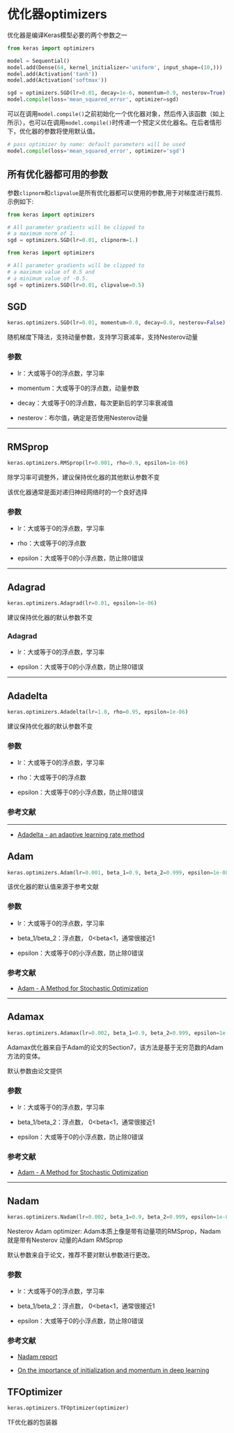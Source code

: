 # 优化器optimizers

优化器是编译Keras模型必要的两个参数之一
```python
from keras import optimizers

model = Sequential()
model.add(Dense(64, kernel_initializer='uniform', input_shape=(10,)))
model.add(Activation('tanh'))
model.add(Activation('softmax'))

sgd = optimizers.SGD(lr=0.01, decay=1e-6, momentum=0.9, nesterov=True)
model.compile(loss='mean_squared_error', optimizer=sgd)
```

可以在调用```model.compile()```之前初始化一个优化器对象，然后传入该函数（如上所示），也可以在调用```model.compile()```时传递一个预定义优化器名。在后者情形下，优化器的参数将使用默认值。
```python
# pass optimizer by name: default parameters will be used
model.compile(loss='mean_squared_error', optimizer='sgd')
```
## 所有优化器都可用的参数
参数```clipnorm```和```clipvalue```是所有优化器都可以使用的参数,用于对梯度进行裁剪.示例如下:
```python
from keras import optimizers

# All parameter gradients will be clipped to
# a maximum norm of 1.
sgd = optimizers.SGD(lr=0.01, clipnorm=1.)
```
```python
from keras import optimizers

# All parameter gradients will be clipped to
# a maximum value of 0.5 and
# a minimum value of -0.5.
sgd = optimizers.SGD(lr=0.01, clipvalue=0.5)
```

## SGD
```python
keras.optimizers.SGD(lr=0.01, momentum=0.0, decay=0.0, nesterov=False)
```
随机梯度下降法，支持动量参数，支持学习衰减率，支持Nesterov动量

### 参数

* lr：大或等于0的浮点数，学习率

* momentum：大或等于0的浮点数，动量参数

* decay：大或等于0的浮点数，每次更新后的学习率衰减值

* nesterov：布尔值，确定是否使用Nesterov动量

***

## RMSprop
```python
keras.optimizers.RMSprop(lr=0.001, rho=0.9, epsilon=1e-06)
```
除学习率可调整外，建议保持优化器的其他默认参数不变

该优化器通常是面对递归神经网络时的一个良好选择

### 参数

* lr：大或等于0的浮点数，学习率

* rho：大或等于0的浮点数

* epsilon：大或等于0的小浮点数，防止除0错误

***

## Adagrad
```python
keras.optimizers.Adagrad(lr=0.01, epsilon=1e-06)
```
建议保持优化器的默认参数不变

### Adagrad

* lr：大或等于0的浮点数，学习率

* epsilon：大或等于0的小浮点数，防止除0错误

***

## Adadelta
```python
keras.optimizers.Adadelta(lr=1.0, rho=0.95, epsilon=1e-06)
```
建议保持优化器的默认参数不变

### 参数

* lr：大或等于0的浮点数，学习率

* rho：大或等于0的浮点数

* epsilon：大或等于0的小浮点数，防止除0错误

### 参考文献

***

* [Adadelta - an adaptive learning rate method](http://arxiv.org/abs/1212.5701)

## Adam
```python
keras.optimizers.Adam(lr=0.001, beta_1=0.9, beta_2=0.999, epsilon=1e-08)
```

该优化器的默认值来源于参考文献

### 参数

* lr：大或等于0的浮点数，学习率

* beta_1/beta_2：浮点数， 0<beta<1，通常很接近1

* epsilon：大或等于0的小浮点数，防止除0错误

### 参考文献

* [Adam - A Method for Stochastic Optimization](http://arxiv.org/abs/1412.6980v8)

***

## Adamax
```python
keras.optimizers.Adamax(lr=0.002, beta_1=0.9, beta_2=0.999, epsilon=1e-08)
```

Adamax优化器来自于Adam的论文的Section7，该方法是基于无穷范数的Adam方法的变体。

默认参数由论文提供

### 参数

* lr：大或等于0的浮点数，学习率

* beta_1/beta_2：浮点数， 0<beta<1，通常很接近1

* epsilon：大或等于0的小浮点数，防止除0错误

### 参考文献

* [Adam - A Method for Stochastic Optimization](http://arxiv.org/abs/1412.6980v8)

***

## Nadam

```python
keras.optimizers.Nadam(lr=0.002, beta_1=0.9, beta_2=0.999, epsilon=1e-08, schedule_decay=0.004)
```

Nesterov Adam optimizer: Adam本质上像是带有动量项的RMSprop，Nadam就是带有Nesterov 动量的Adam RMSprop

默认参数来自于论文，推荐不要对默认参数进行更改。

### 参数

* lr：大或等于0的浮点数，学习率

* beta_1/beta_2：浮点数， 0<beta<1，通常很接近1

* epsilon：大或等于0的小浮点数，防止除0错误

### 参考文献

* [Nadam report](http://cs229.stanford.edu/proj2015/054_report.pdf)

* [On the importance of initialization and momentum in deep learning](http://www.cs.toronto.edu/~fritz/absps/momentum.pdf)

## TFOptimizer
```python
keras.optimizers.TFOptimizer(optimizer)
```
TF优化器的包装器

